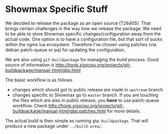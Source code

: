 # Showmax Specific Stuff

We decided to release the package as an open source (T26405). That brings certain challenges in the way how we release the package. We need to be able to store Showmax specific changes/configuration away from the actual code. One option is to have a configuration file, but that sort of sucks within the nginx lua ecosystem. Therefore I've chosen using patches (via debian patch-queue or pq) for updating the configuration.

We are also using `git-buildpackage` for managing the build process. Good source of information is http://honk.sigxcpu.org/projects/git-buildpackage/manual-html/gbp.html

The basic workflow is as follows
  - changes which should got to public release are made in `upstream` branch
  - changes specific to Showmax go to `master` branch. If you are touching the files which are also in public release, you **have** to use patch-queue workflow. Check http://honk.sigxcpu.org/projects/git-buildpackage/manual-html/gbp.patches.html for more details.

The actual build is then simple as running `gbp buildpackage`. That will produce a new package under `../build-area/`.
